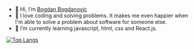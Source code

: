 - 👋 Hi, I’m [Bogdan Bogdanovic](https://bogdan-bogdanovic.com/)
- 👀 I love coding and solving problems. It makes me even happier when I'm able to solve a problem about software for someone else.
- 🌱 I’m currently learning javascript, html, css and React.js.

[![Top Langs](https://github-readme-stats.vercel.app/api/top-langs/?username=bbtools-ps&layout=compact&theme=transparent)](https://github.com/bbtools-ps/github-readme-stats)

<!---
bbtools-ps/bbtools-ps is a ✨ special ✨ repository because its `README.md` (this file) appears on your GitHub profile.
You can click the Preview link to take a look at your changes.
--->
